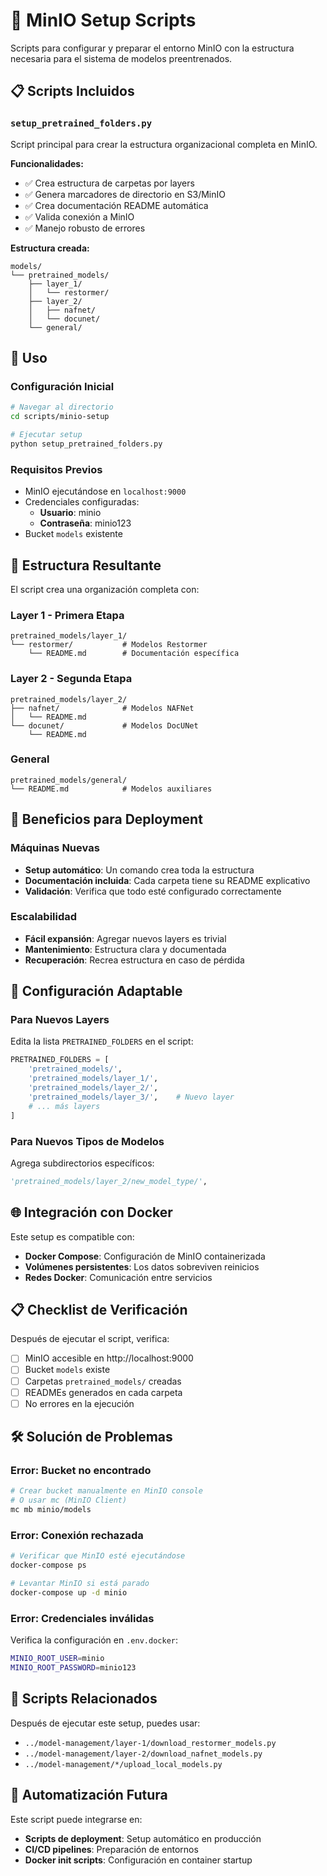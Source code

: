 # 🚀 MinIO Setup Scripts

Scripts para configurar y preparar el entorno MinIO con la estructura necesaria para el sistema de modelos preentrenados.

## 📋 Scripts Incluidos

### `setup_pretrained_folders.py`
Script principal para crear la estructura organizacional completa en MinIO.

**Funcionalidades:**
- ✅ Crea estructura de carpetas por layers
- ✅ Genera marcadores de directorio en S3/MinIO
- ✅ Crea documentación README automática
- ✅ Valida conexión a MinIO
- ✅ Manejo robusto de errores

**Estructura creada:**
```
models/
└── pretrained_models/
    ├── layer_1/
    │   └── restormer/
    ├── layer_2/
    │   ├── nafnet/
    │   └── docunet/
    └── general/
```

## 🔧 Uso

### Configuración Inicial
```bash
# Navegar al directorio
cd scripts/minio-setup

# Ejecutar setup
python setup_pretrained_folders.py
```

### Requisitos Previos
- MinIO ejecutándose en `localhost:9000`
- Credenciales configuradas:
  - **Usuario**: minio
  - **Contraseña**: minio123
- Bucket `models` existente

## 📁 Estructura Resultante

El script crea una organización completa con:

### Layer 1 - Primera Etapa
```
pretrained_models/layer_1/
└── restormer/           # Modelos Restormer
    └── README.md        # Documentación específica
```

### Layer 2 - Segunda Etapa
```
pretrained_models/layer_2/
├── nafnet/              # Modelos NAFNet
│   └── README.md
└── docunet/             # Modelos DocUNet
    └── README.md
```

### General
```
pretrained_models/general/
└── README.md            # Modelos auxiliares
```

## 🎯 Beneficios para Deployment

### Máquinas Nuevas
- **Setup automático**: Un comando crea toda la estructura
- **Documentación incluida**: Cada carpeta tiene su README explicativo
- **Validación**: Verifica que todo esté configurado correctamente

### Escalabilidad
- **Fácil expansión**: Agregar nuevos layers es trivial
- **Mantenimiento**: Estructura clara y documentada
- **Recuperación**: Recrea estructura en caso de pérdida

## 🔄 Configuración Adaptable

### Para Nuevos Layers
Edita la lista `PRETRAINED_FOLDERS` en el script:
```python
PRETRAINED_FOLDERS = [
    'pretrained_models/',
    'pretrained_models/layer_1/',
    'pretrained_models/layer_2/',
    'pretrained_models/layer_3/',    # Nuevo layer
    # ... más layers
]
```

### Para Nuevos Tipos de Modelos
Agrega subdirectorios específicos:
```python
'pretrained_models/layer_2/new_model_type/',
```

## 🌐 Integración con Docker

Este setup es compatible con:
- **Docker Compose**: Configuración de MinIO containerizada
- **Volúmenes persistentes**: Los datos sobreviven reinicios
- **Redes Docker**: Comunicación entre servicios

## 📋 Checklist de Verificación

Después de ejecutar el script, verifica:
- [ ] MinIO accesible en http://localhost:9000
- [ ] Bucket `models` existe
- [ ] Carpetas `pretrained_models/` creadas
- [ ] READMEs generados en cada carpeta
- [ ] No errores en la ejecución

## 🛠️ Solución de Problemas

### Error: Bucket no encontrado
```bash
# Crear bucket manualmente en MinIO console
# O usar mc (MinIO Client)
mc mb minio/models
```

### Error: Conexión rechazada
```bash
# Verificar que MinIO esté ejecutándose
docker-compose ps

# Levantar MinIO si está parado
docker-compose up -d minio
```

### Error: Credenciales inválidas
Verifica la configuración en `.env.docker`:
```bash
MINIO_ROOT_USER=minio
MINIO_ROOT_PASSWORD=minio123
```

## 🔗 Scripts Relacionados

Después de ejecutar este setup, puedes usar:
- `../model-management/layer-1/download_restormer_models.py`
- `../model-management/layer-2/download_nafnet_models.py`
- `../model-management/*/upload_local_models.py`

## 🚀 Automatización Futura

Este script puede integrarse en:
- **Scripts de deployment**: Setup automático en producción
- **CI/CD pipelines**: Preparación de entornos
- **Docker init scripts**: Configuración en container startup
